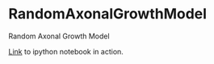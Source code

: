 # RandomAxonalGrowthModel
Random Axonal Growth Model

[Link](http://ipython.herokuapp.com/github/NeuroanatomyAndConnectivity/RandomAxonalGrowthModel/blob/master/plot_neurons_axons.ipynb) to ipython notebook in action.
